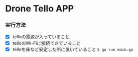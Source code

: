 # Drone Tello APP

### 実行方法
  - [x] telloの電源が入っていること
  - [x] telloのWi-Fiに接続できていること
  - [x] telloを床など安定した所に置いていること
`$ go run main.go`

